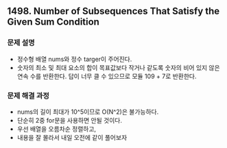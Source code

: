 ## 1498. Number of Subsequences That Satisfy the Given Sum Condition
### 문제 설명
- 정수형 배열 nums와 정수 targer이 주어진다.
- 숫자의 최소 및 최대 요소의 합이 목표값보다 작거나 같도록 숫자의 비어 있지 않은 연속 수를 반환한다. 답이 너무 클 수 있으므로 모듈 109 + 7로 반환한다.
​
### 문제 해결 과정
- nums의 길이 최대가 10^5이므로 O(N^2)은 불가능하다.
- 단순히 2중 for문을 사용하면 안될 것이다.
- 우선 배열을 오름차순 정렬하고,
- 내용을 잘 몰라서 내일 오전에 같이 풀어보자